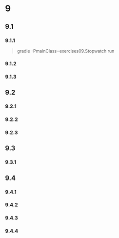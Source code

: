 # 9

## 9.1

### 9.1.1
> gradle -PmainClass=exercises09.Stopwatch run 

### 9.1.2
### 9.1.3

## 9.2

### 9.2.1
### 9.2.2
### 9.2.3

## 9.3

### 9.3.1

## 9.4

### 9.4.1
### 9.4.2
### 9.4.3
### 9.4.4